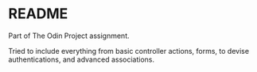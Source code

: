 # README

Part of The Odin Project assignment.

Tried to include everything from basic controller actions, forms, to devise authentications, and advanced associations.

